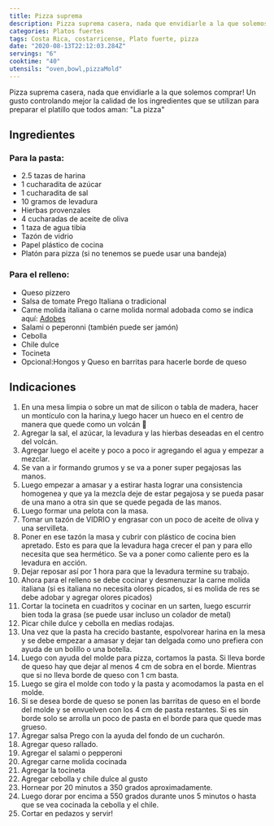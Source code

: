 ```yaml
---
title: Pizza suprema
description: Pizza suprema casera, nada que envidiarle a la que solemos comprar!
categories: Platos fuertes
tags: Costa Rica, costarricense, Plato fuerte, pizza
date: "2020-08-13T22:12:03.284Z"
servings: "6"
cooktime: "40"
utensils: "oven,bowl,pizzaMold"
---
```

Pizza suprema casera, nada que envidiarle a la que solemos comprar! Un gusto controlando mejor la calidad de los ingredientes que se utilizan para preparar el platillo que todos aman: "La pizza"

## Ingredientes

### Para la pasta:

- 2.5 tazas de harina
- 1 cucharadita de azúcar
- 1 cucharadita de sal
- 10 gramos de levadura
- Hierbas provenzales
- 4 cucharadas de aceite de oliva
- 1 taza de agua tibia
- Tazón de vidrio
- Papel plástico de cocina
- Platón para pizza (si no tenemos se puede usar una bandeja)

### Para el relleno:

- Queso pizzero
- Salsa de tomate Prego Italiana o tradicional
- Carne molida italiana o carne molida normal adobada como se indica aquí: [Adobes](/Adobes/#res)
- Salami o peperonni (también puede ser jamón)
- Cebolla
- Chile dulce
- Tocineta
- Opcional:Hongos y Queso en barritas para hacerle borde de queso

## Indicaciones

1. En una mesa limpia o sobre un mat de silicon o tabla de madera, hacer un montículo con la harina,y luego hacer un hueco en el centro de manera que quede como un volcán 🌋
2. Agregar la sal, el azúcar, la levadura y las hierbas deseadas en el centro del volcán.
3. Agregar luego el aceite y poco a poco ir agregando el agua y empezar a mezclar.
4. Se van a ir formando grumos y se va a poner super pegajosas las manos.
5. Luego empezar a amasar y a estirar hasta lograr una consistencia homogenea y que ya la mezcla deje de estar pegajosa y se pueda pasar de una mano a otra sin que se quede pegada de las manos.
6. Luego formar una pelota con la masa.
7. Tomar un tazón de VIDRIO y engrasar con un poco de aceite de oliva y una servilleta.
8. Poner en ese tazón la masa y cubrir con plástico de cocina bien apretado. Esto es para que la levadura haga crecer el pan y para ello necesita que sea hermético. Se va a poner como caliente pero es la levadura en acción.
9. Dejar reposar así por 1 hora para que la levadura termine su trabajo.
10. Ahora para el relleno se debe cocinar y desmenuzar la carne molida italiana (si es italiana no necesita olores picados, si es molida de res se debe adobar y agregar olores picados)
11. Cortar la tocineta en cuadritos y cocinar en un sarten, luego escurrir bien toda la grasa (se puede usar incluso un colador de metal)
12. Picar chile dulce y cebolla en medias rodajas.
13. Una vez que la pasta ha crecido bastante, espolvorear harina en la mesa y se debe empezar a amasar y dejar tan delgada como uno prefiera con ayuda de un bolillo o una botella.
14. Luego con ayuda del molde para pizza, cortamos la pasta. Si lleva borde de queso hay que dejar al menos 4 cm de sobra en el borde. Mientras que si no lleva borde de queso con 1 cm basta.
15. Luego se gira el molde con todo y la pasta y acomodamos la pasta en el molde.
16. Si se desea borde de queso se ponen las barritas de queso en el borde del molde y se envuelven con los 4 cm de pasta restantes. Si es sin borde solo se arrolla un poco de pasta en el borde para que quede mas grueso.
17. Agregar salsa Prego con la ayuda del fondo de un cucharón.
18. Agregar queso rallado.
19. Agregar el salami o pepperoni
20. Agregar carne molida cocinada
21. Agregar la tocineta
22. Agregar cebolla y chile dulce al gusto
23. Hornear por 20 minutos a 350 grados aproximadamente.
24. Luego dorar por encima a 550 grados durante unos 5 minutos o hasta que se vea cocinada la cebolla y el chile.
25. Cortar en pedazos y servir!
